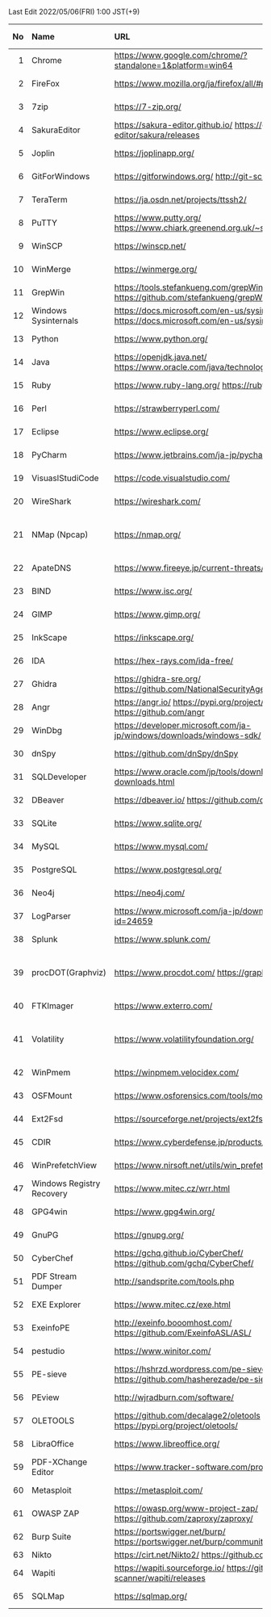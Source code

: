 <!-- since 2022/04/12 -->
Last Edit 2022/05/06(FRI) 1:00 JST(+9)

|No|Name|URL|Latest Version|Release Date|
|--:|:--|:--|:--|:--|
|  1|Chrome| https://www.google.com/chrome/?standalone=1&platform=win64 | 100.0.4896.121 | 2022-04-14 |
|  2|FireFox| https://www.mozilla.org/ja/firefox/all/#product-desktop-release | 99.0.1 | 2022-04-12 |
|  3|7zip| https://7-zip.org/ | 21.07 | 2021-12-26 |
|  4|SakuraEditor| https://sakura-editor.github.io/   https://github.com/sakura-editor/sakura/releases | 2.4.1 | 2020-05-30 |
|  5|Joplin | https://joplinapp.org/ | 2.7.15 | 2022-03-17 |
|  6|GitForWindows| https://gitforwindows.org/   http://git-scm.com/ | 2.36.0 | 2022-04-20 |
|  7|TeraTerm| https://ja.osdn.net/projects/ttssh2/ | 4.106 | 2021-06-05 |
|  8|PuTTY| https://www.putty.org/   https://www.chiark.greenend.org.uk/~sgtatham/putty/latest.html | 0.76 | 2021-07-17 |
|  9|WinSCP| https://winscp.net/ | 5.19.6 | 2022-02-22 |
| 10|WinMerge| https://winmerge.org/ | 2.16.20 | 2022-04-27 |
| 11|GrepWin| https://tools.stefankueng.com/grepWin.html   https://github.com/stefankueng/grepWin/releases | 2.0.10 | 2022-02-19 |
| 12|Windows Sysinternals| https://docs.microsoft.com/en-us/sysinternals/   https://docs.microsoft.com/en-us/sysinternals/downloads/ | - | 2022-02-16 |
| 13|Python| https://www.python.org/ | 3.9.12 3.10.4 | 2022-03-24 |
| 14|Java| https://openjdk.java.net/   https://www.oracle.com/java/technologies/downloads/ | 17.0.3 18.0.1 | 2022-04-19 |
| 15|Ruby| https://www.ruby-lang.org/   https://rubyinstaller.org/ |3.1.2 | 2022-04-20 |
| 16|Perl| https://strawberryperl.com/ | 5.32.1.1 | 2021-01-24|
| 17|Eclipse| https://www.eclipse.org/ | 2022-03 | 2022-03-16 |
| 18|PyCharm| https://www.jetbrains.com/ja-jp/pycharm/ | 2022.1 | 2022-04-13 |
| 19|VisuaslStudiCode| https://code.visualstudio.com/ | 1.66 | 2022-03-31 |
| 20|WireShark| https://wireshark.com/ | 3.6.3 | 2022-03-23 |
| 21|NMap (Npcap)| https://nmap.org/ | 7.92 1.60 | 2021-08-07 2021-12-06 |
| 22|ApateDNS| https://www.fireeye.jp/current-threats/freeware/apatedns.html | 1.0 | 2011-09-29 |
| 23|BIND| https://www.isc.org/ | 9.16.28 | 2022-04 |
| 24|GIMP| https://www.gimp.org/ | 2.10.30 | 2021-12-21 |
| 25|InkScape| https://inkscape.org/ | 1.1.2 | 2022-02-05 |
| 26|IDA| https://hex-rays.com/ida-free/ | 7.7 | 2021-12-24 |
| 27|Ghidra| https://ghidra-sre.org/   https://github.com/NationalSecurityAgency/ghidra/releases | 10.1.3 | 2022-04-21 |
| 28|Angr| https://angr.io/   https://pypi.org/project/angr/   https://github.com/angr | 9.2.1 | 2022-04-22 |
| 29|WinDbg| https://developer.microsoft.com/ja-jp/windows/downloads/windows-sdk/ | Windows11SDK(10.0.22000) | 2021-10-04 |
| 30|dnSpy| https://github.com/dnSpy/dnSpy | 6.1.8 | 2020-12-08 |
| 31|SQLDeveloper| https://www.oracle.com/jp/tools/downloads/sqldev-downloads.html | 21.2.1.204.1703 | 2021-08-11 |
| 32|DBeaver| https://dbeaver.io/   https://github.com/dbeaver/dbeaver/releases | 22.0.3 | 2022-04-17 |
| 33|SQLite| https://www.sqlite.org/ | 3.38.2 | 2022-03-26 |
| 34|MySQL| https://www.mysql.com/ | 8.0.28 | 2022-01-18 |
| 35|PostgreSQL| https://www.postgresql.org/ | 14.2 | 2022-02-10 |
| 36|Neo4j| https://neo4j.com/ | 1.4.15 | 2022-04-13 |
| 37|LogParser| https://www.microsoft.com/ja-jp/download/details.aspx?id=24659 | 2.2 | 2021-02-03 |
| 38|Splunk| https://www.splunk.com/ | 8.2.6 | 2022-04-05 |
| 39|procDOT(Graphviz)| https://www.procdot.com/   https://graphviz.org/ | 1.22 3.0.0 | 2018-08-28 2022-02-26 |
| 40|FTKImager| https://www.exterro.com/ | 4.7.1| 2022-01-21 |
| 41|Volatility| https://www.volatilityfoundation.org/ | 2.6 3v1.0.0| 2016-12- 2020-02- |
| 42|WinPmem| https://winpmem.velocidex.com/ | 4.0 RC2 | 2020-10-12 |
| 43|OSFMount| https://www.osforensics.com/tools/mount-disk-images.html | 3.1.1000 | 2021-03-05 |
| 44|Ext2Fsd| https://sourceforge.net/projects/ext2fsd/files/ | 0.69 | 2016-07-15 |
| 45|CDIR| https://www.cyberdefense.jp/products/cdir.html | 1.3.5 | 2020-10-05 |
| 46|WinPrefetchView| https://www.nirsoft.net/utils/win_prefetch_view.html | 1.37 | 2021-10-27 |
| 47|Windows Registry Recovery| https://www.mitec.cz/wrr.html | 3.1.0 | 2021-02-16 |
| 48|GPG4win| https://www.gpg4win.org/ | 4.0.2 | 2022-04-26 |
| 49|GnuPG| https://gnupg.org/ | 2.3.4 | 2021-12-20 |
| 50|CyberChef| https://gchq.github.io/CyberChef/   https://github.com/gchq/CyberChef/ | 9.37.3 | 2022-04-14 |
| 51|PDF Stream Dumper| http://sandsprite.com/tools.php | 0.9.624 | 2010-07-21 |
| 52|EXE Explorer| https://www.mitec.cz/exe.html | 3.5.1 | 2022-01-17 |
| 53|ExeinfoPE| http://exeinfo.booomhost.com/   https://github.com/ExeinfoASL/ASL/ | 0.0.6.9 | 2022-04-20 |
| 54|pestudio| https://www.winitor.com/ | 9.32 | 2022-04-09 |
| 55|PE-sieve| https://hshrzd.wordpress.com/pe-sieve/   https://github.com/hasherezade/pe-sieve/releases | 0.3.4 | 2022-02-11 |
| 56|PEview| http://wjradburn.com/software/ | 0.9.9 | 2011-05-09 |
| 57|OLETOOLS| https://github.com/decalage2/oletools   https://pypi.org/project/oletools/ | 0.60 | 2021-06-02 |
| 58|LibraOffice| https://www.libreoffice.org/ | 7.3.3 | 2022-05-05 |
| 59|PDF-XChange Editor| https://www.tracker-software.com/product/downloads | 9.3.361.0 | 2022-04-13 |
| 60|Metasploit| https://metasploit.com/ | 6.1.41+20220505153120 | 2022-05-05 |
| 61|OWASP ZAP| https://owasp.org/www-project-zap/   https://github.com/zaproxy/zaproxy/ | 2.11.1 | 2021-12-11 |
| 62|Burp Suite| https://portswigger.net/burp/   https://portswigger.net/burp/communitydownload | 2022.3.6 | 2022-04-29 |
| 63|Nikto| https://cirt.net/Nikto2/   https://github.com/sullo/nikto/ | - | - |
| 64|Wapiti| https://wapiti.sourceforge.io/   https://github.com/wapiti-scanner/wapiti/releases | 3.1.1 | 2022-02-23 |
| 65|SQLMap| https://sqlmap.org/ | 1.6.5 | 2022-05-04 |
